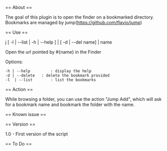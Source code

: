 == About ==

The goal of this plugin is to open the finder on a bookmarked directory.
Bookmarks are managed by jump(https://github.com/flavio/jump)

== Use ==

j [ -l | --list | -h | --help ] | [ -d | --del name] | name

Open the url pointed by #{name} in the Finder

Options:

	-h | --help 		: display the help
	-d | --delete	: delete the bookmark provided
	-l  | --list		: list the bookmarks

== Action ==

While browsing a folder, you can use the action "Jump Add", which will ask for a bookmark name
and bookmark the folder with the name.

== Known issue ==

== Version ==

1.0
    - First version of the script

== To Do ==
